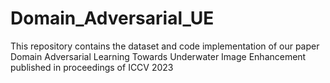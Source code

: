 # Domain_Adversarial_UE
This repository contains the dataset and code implementation of our paper Domain Adversarial Learning Towards Underwater Image Enhancement published in proceedings of ICCV 2023
